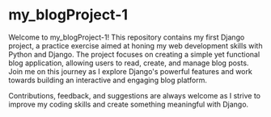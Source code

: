 # my_blogProject-1
Welcome to my_blogProject-1! This repository contains my first Django project, a practice exercise aimed at honing my web development skills with Python and Django. The project focuses on creating a simple yet functional blog application, allowing users to read, create, and manage blog posts. Join me on this journey as I explore Django's powerful features and work towards building an interactive and engaging blog platform.

Contributions, feedback, and suggestions are always welcome as I strive to improve my coding skills and create something meaningful with Django.
